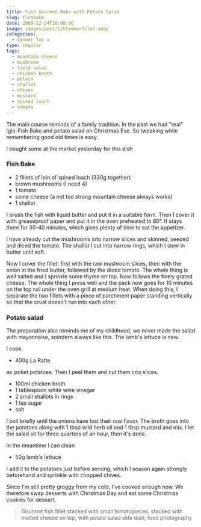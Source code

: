 ```yaml
---
title: Fish Gourmet Bake with Potato Salad
slug: fishbake
date: 2009-12-24T20:00:00
image: images/post/schlemmerfilet.webp
categories: 
  - dinner for x
type: regular
tags: 
  - mountain cheese
  - mushroom
  - field salad
  - chicken broth
  - potato
  - shallot
  - chives
  - mustard
  - spined loach
  - tomato
---
```



The main course reminds of a family tradition. In the past we had "real" Iglo-Fish Bake and potato salad on Christmas Eve. So tweaking while remembering good old times is easy.

I bought some at the market yesterday for this dish

### Fish Bake

* 2 fillets of loin of spined loach (330g together) 
* brown mushrooms (I need 4) 
* 1 tomato 
* some cheese (a not too strong mountain cheese always works) 
* 1 shallot

I brush the fish with liquid butter and put it in a suitable form. Then I cover it with greaseproof paper and put it in the oven preheated to 80°. It stays there for 30-40 minutes, which gives plenty of time to eat the appetizer.

I have already cut the mushrooms into narrow slices and skinned, seeded and diced the tomato. The shallot I cut into narrow rings, which I stew in butter until soft.

Now I cover the fillet: first with the raw mushroom slices, then with the onion in the fried butter, followed by the diced tomato. The whole thing is well salted and I sprinkle some thyme on top. Now follows the finely grated cheese. The whole thing I press well and the pack now goes for 10 minutes on the top rail under the oven grill at medium heat. When doing this, I separate the two fillets with a piece of parchment paper standing vertically so that the crust doesn't run into each other.

### Potato salad

The preparation also reminds me of my childhood, we never made the salad with mayonnaise, soindern always like this. The lamb's lettuce is new.

I cook 

* 400g La Ratte

as jacket potatoes. Then I peel them and cut them into slices.

* 100ml chicken broth 
* 1 tablespoon white wine vinegar 
* 2 small shallots in rings 
* 1 tsp sugar 
* salt

I boil briefly until the onions have lost their raw flavor. The broth goes into the potatoes along with 1 tbsp wild herb oil and 1 tbsp mustard and mix. I let the salad sit for three quarters of an hour, then it's done.

In the meantime I can clean

* 50g lamb's lettuce

I add it to the potatoes just before serving, which I season again strongly beforehand and sprinkle with chopped chives.

Since I'm still pretty groggy from my cold, I've cooked enough now. We therefore swap desserts with Christmas Day and eat some Christmas cookies for dessert.

> Gourmet fish fillet stacked with small tomatopieces, stacked with melted cheese on top, with potato salad side dish, food photography 

